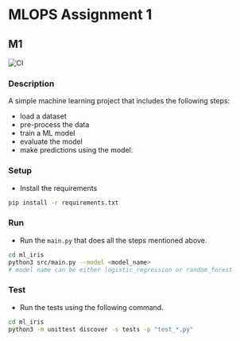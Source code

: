 # MLOPS Assignment 1
## M1
![CI](https://github.com/PhoenixDecim/MLOPS_Assignment_1_M1/actions/workflows/ci_cd_pipeline.yml/badge.svg?branch=main)
### Description
A simple machine learning project that includes the following steps:
- load a dataset
- pre-process the data
- train a ML model
- evaluate the model
- make predictions using the model.

### Setup
- Install the requirements
```bash
pip install -r requirements.txt
```
### Run
- Run the `main.py` that does all the steps mentioned above.
```bash
cd ml_iris
python3 src/main.py --model <model_name>
# model name can be either logistic_regression or random_forest
```
### Test
- Run the tests using the following command.
```bash
cd ml_iris
python3 -m unittest discover -s tests -p "test_*.py"
```
